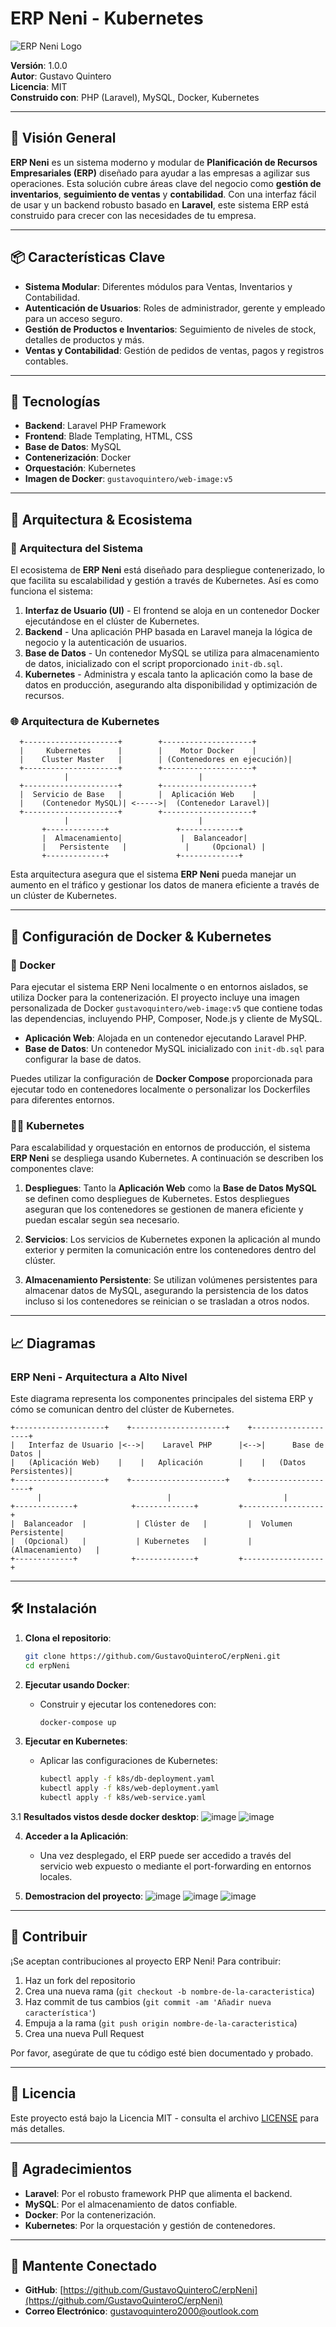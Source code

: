 
# ERP Neni - Kubernetes

![ERP Neni Logo](https://img.icons8.com/ios/452/erp.png)

**Versión**: 1.0.0  
**Autor**: Gustavo Quintero  
**Licencia**: MIT  
**Construido con**: PHP (Laravel), MySQL, Docker, Kubernetes

---

## 🚀 Visión General

**ERP Neni** es un sistema moderno y modular de **Planificación de Recursos Empresariales (ERP)** diseñado para ayudar a las empresas a agilizar sus operaciones. Esta solución cubre áreas clave del negocio como **gestión de inventarios**, **seguimiento de ventas** y **contabilidad**. Con una interfaz fácil de usar y un backend robusto basado en **Laravel**, este sistema ERP está construido para crecer con las necesidades de tu empresa.

---

## 📦 Características Clave

- **Sistema Modular**: Diferentes módulos para Ventas, Inventarios y Contabilidad.
- **Autenticación de Usuarios**: Roles de administrador, gerente y empleado para un acceso seguro.
- **Gestión de Productos e Inventarios**: Seguimiento de niveles de stock, detalles de productos y más.
- **Ventas y Contabilidad**: Gestión de pedidos de ventas, pagos y registros contables.

---

## 🔧 Tecnologías

- **Backend**: Laravel PHP Framework
- **Frontend**: Blade Templating, HTML, CSS
- **Base de Datos**: MySQL
- **Contenerización**: Docker
- **Orquestación**: Kubernetes
- **Imagen de Docker**: `gustavoquintero/web-image:v5`

---

## 🚢 Arquitectura & Ecosistema

### 🧱 Arquitectura del Sistema

El ecosistema de **ERP Neni** está diseñado para despliegue contenerizado, lo que facilita su escalabilidad y gestión a través de Kubernetes. Así es como funciona el sistema:

1. **Interfaz de Usuario (UI)** - El frontend se aloja en un contenedor Docker ejecutándose en el clúster de Kubernetes.
2. **Backend** - Una aplicación PHP basada en Laravel maneja la lógica de negocio y la autenticación de usuarios.
3. **Base de Datos** - Un contenedor MySQL se utiliza para almacenamiento de datos, inicializado con el script proporcionado `init-db.sql`.
4. **Kubernetes** - Administra y escala tanto la aplicación como la base de datos en producción, asegurando alta disponibilidad y optimización de recursos.

### 🌐 Arquitectura de Kubernetes

```plaintext
  +---------------------+        +--------------------+
  |     Kubernetes      |        |    Motor Docker    |
  |    Cluster Master   |        | (Contenedores en ejecución)|
  +---------------------+        +--------------------+
            |                             |
  +---------------------+        +--------------------+
  |  Servicio de Base   |        |  Aplicación Web    |
  |    (Contenedor MySQL)| <----->|  (Contenedor Laravel)|
  +---------------------+        +--------------------+
            |                             |
       +-------------+               +-------------+
       |  Almacenamiento|             |  Balanceador|
       |   Persistente   |             |     (Opcional) |
       +-------------+               +-------------+
```

Esta arquitectura asegura que el sistema **ERP Neni** pueda manejar un aumento en el tráfico y gestionar los datos de manera eficiente a través de un clúster de Kubernetes.

---

## 🚀 Configuración de Docker & Kubernetes

### 🐳 Docker

Para ejecutar el sistema ERP Neni localmente o en entornos aislados, se utiliza Docker para la contenerización. El proyecto incluye una imagen personalizada de Docker `gustavoquintero/web-image:v5` que contiene todas las dependencias, incluyendo PHP, Composer, Node.js y cliente de MySQL.

- **Aplicación Web**: Alojada en un contenedor ejecutando Laravel PHP.
- **Base de Datos**: Un contenedor MySQL inicializado con `init-db.sql` para configurar la base de datos.

Puedes utilizar la configuración de **Docker Compose** proporcionada para ejecutar todo en contenedores localmente o personalizar los Dockerfiles para diferentes entornos.

### 🧑‍💻 Kubernetes

Para escalabilidad y orquestación en entornos de producción, el sistema **ERP Neni** se despliega usando Kubernetes. A continuación se describen los componentes clave:

1. **Despliegues**: Tanto la **Aplicación Web** como la **Base de Datos MySQL** se definen como despliegues de Kubernetes. Estos despliegues aseguran que los contenedores se gestionen de manera eficiente y puedan escalar según sea necesario.
   
2. **Servicios**: Los servicios de Kubernetes exponen la aplicación al mundo exterior y permiten la comunicación entre los contenedores dentro del clúster.

3. **Almacenamiento Persistente**: Se utilizan volúmenes persistentes para almacenar datos de MySQL, asegurando la persistencia de los datos incluso si los contenedores se reinician o se trasladan a otros nodos.

---

## 📈 Diagramas

### ERP Neni - Arquitectura a Alto Nivel

Este diagrama representa los componentes principales del sistema ERP y cómo se comunican dentro del clúster de Kubernetes.

```plaintext
+--------------------+    +---------------------+    +--------------------+
|   Interfaz de Usuario |<-->|    Laravel PHP      |<-->|      Base de Datos |
|   (Aplicación Web)    |    |   Aplicación        |    |   (Datos Persistentes)|
+--------------------+    +---------------------+    +--------------------+
      |                            |                         |
+-------------+            +-------------+         +------------------+
|  Balanceador  |           | Clúster de   |         |  Volumen Persistente|
|  (Opcional)   |           | Kubernetes   |         |  (Almacenamiento)   |
+-------------+            +-------------+         +------------------+
```

---

## 🛠 Instalación

1. **Clona el repositorio**:
   ```bash
   git clone https://github.com/GustavoQuinteroC/erpNeni.git
   cd erpNeni
   ```

2. **Ejecutar usando Docker**:
   - Construir y ejecutar los contenedores con:
     ```bash
     docker-compose up
     ```

3. **Ejecutar en Kubernetes**:
   - Aplicar las configuraciones de Kubernetes:
     ```bash
     kubectl apply -f k8s/db-deployment.yaml
     kubectl apply -f k8s/web-deployment.yaml
     kubectl apply -f k8s/web-service.yaml
     ```
3.1 **Resultados vistos desde docker desktop**:
![image](https://github.com/user-attachments/assets/9f5dccaf-b0ab-432c-8b0c-a2ded821f75f)
![image](https://github.com/user-attachments/assets/f74a1b64-6cf1-4795-8c5a-a335bca4687d)


4. **Acceder a la Aplicación**:
   - Una vez desplegado, el ERP puede ser accedido a través del servicio web expuesto o mediante el port-forwarding en entornos locales.


5. **Demostracion del proyecto**:
![image](https://github.com/user-attachments/assets/e61ae692-d809-48db-863a-312e456b43e6)
![image](https://github.com/user-attachments/assets/651e0cd4-0f8f-4408-a819-c1837e40ce7f)
![image](https://github.com/user-attachments/assets/d2f4ec94-68e4-41f3-bc17-b7fbdcb5ef94)

---

## 👥 Contribuir

¡Se aceptan contribuciones al proyecto ERP Neni! Para contribuir:

1. Haz un fork del repositorio
2. Crea una nueva rama (`git checkout -b nombre-de-la-caracteristica`)
3. Haz commit de tus cambios (`git commit -am 'Añadir nueva característica'`)
4. Empuja a la rama (`git push origin nombre-de-la-caracteristica`)
5. Crea una nueva Pull Request

Por favor, asegúrate de que tu código esté bien documentado y probado.

---

## 📄 Licencia

Este proyecto está bajo la Licencia MIT - consulta el archivo [LICENSE](LICENSE) para más detalles.

---

## 🤝 Agradecimientos

- **Laravel**: Por el robusto framework PHP que alimenta el backend.
- **MySQL**: Por el almacenamiento de datos confiable.
- **Docker**: Por la contenerización.
- **Kubernetes**: Por la orquestación y gestión de contenedores.

---

## 🌟 Mantente Conectado

- **GitHub**: [https://github.com/GustavoQuinteroC/erpNeni](https://github.com/GustavoQuinteroC/erpNeni)
- **Correo Electrónico**: gustavoquintero2000@outlook.com
